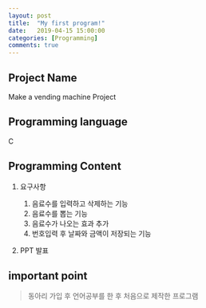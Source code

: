 ```yaml
---
layout: post
title:  "My first program!"
date:   2019-04-15 15:00:00
categories: [Programming]
comments: true
---
```

## Project Name
Make a vending machine Project

## Programming language
C

## Programming Content
1. 요구사항
	1. 음료수를 입력하고 삭제하는 기능
	2. 음료수를 뽑는 기능
	3. 음료수가 나오는 효과 추가
	4. 번호입력 후 날짜와 금액이 저장되는 기능

2. PPT 발표

## important point
> 동아리 가입 후 언어공부를 한 후 처음으로 제작한 프로그램